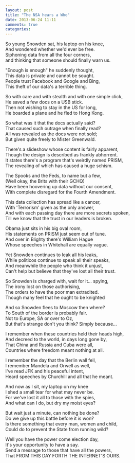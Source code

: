 ```yaml
---
layout: post
title: "The NSA hears a Who"
date: 2013-06-24 11:11
comments: true
categories: 
---
```

So young Snowden sat, his laptop on his knee,  
And wondered whether we'd ever be free.  
Siphoning data from all the four corners,  
and thinking that someone should finally warn us.  

"Enough is enough" he suddenly thought,  
This data is private and cannot be sought.  
People trust Facebook and Google and Bing,  
This theft of our data's a terrible thing.  

So with care and with stealth and with one simple click,  
He saved a few docs on a USB stick.  
Then not wishing to stay in the US for long,  
He boarded a plane and he fled to Hong Kong.  

So what was it that the docs actually said?  
That caused such outrage when finally read?  
All was revealed as the docs were not sold;  
But given quite freely to Mister Greenwald.  

There's a slideshow whose content is fairly apparent,  
Though the design is described as frankly abhorrent.  
It states there's a program that's weirdly named PRISM,  
The revealing of which has caused a huge schism.  

The Spooks and the Feds, to name but a few,  
(Well okay, the Brits with their GCHQ)  
Have been hoovering up data without our consent,  
With complete disregard for the Fourth Amendment.  

This data collection has spread like a cancer,  
With 'Terrorism' given as the only answer,  
And with each passing day there are more secrets spoken,  
Till we know that the trust in our leaders is broken.  

Obama just sits in his big oval room,  
His statements on PRISM just seem out of tune.  
And over in Blighty there's William Hague  
Whose speeches in Whitehall are equally vague.  

Yet Snowden continues to leak all his leaks,  
While politicos continue to speak all their speaks,  
And meanwhile the people who think it unjust,  
Can't help but believe that they've lost all their trust.  

So Snowden is charged with, wait for it... spying,  
The irony lost on those authorising,  
The orders to have the poor man extradited.  
Though many feel that he ought to be knighted  

And so Snowden flees to Moscow then where?  
To South of the border is probably fair.  
Not to Europe, SA or over to Oz,  
But that's strange don't you think? Simply because...  

I remember when these countries held their heads high,  
And decreed to the world, in days long gone by,  
That China and Russia and Cuba were all,  
Countries where freedom meant nothing at all.  

I remember the day that the Berlin wall fell,  
I remember Mandela and Orwell as well,  
I've read JFK and his peaceful intent,  
Heard speeches by Churchill and all that he meant.  

And now as I sit, my laptop on my knee  
I shed a small tear for what may never be.  
For we've lost it all to those with the spies,  
And what can I do, but dry my moist eyes?  

But wait just a minute, can nothing be done?  
Do we give up this battle before it is won?  
Is there something that every man, women and child,  
Could do to prevent the State from running wild?  

Well you have the power come election day,  
It's your opportunity to have a say.  
Send a message to those that have all the powers,  
That FROM THIS DAY FORTH THE INTERNET'S OURS.  